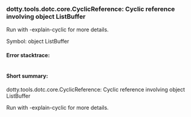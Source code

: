 ### dotty.tools.dotc.core.CyclicReference: Cyclic reference involving object ListBuffer

 Run with -explain-cyclic for more details.

Symbol: object ListBuffer

#### Error stacktrace:

```

```
#### Short summary: 

dotty.tools.dotc.core.CyclicReference: Cyclic reference involving object ListBuffer

 Run with -explain-cyclic for more details.